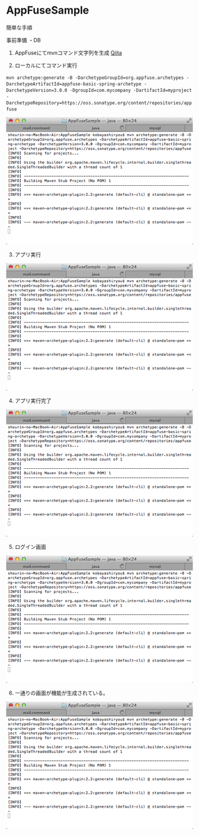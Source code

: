 AppFuseSample
=============
簡単な手順

事前準備
・DB

1. AppFuseにてmvnコマンド文字列を生成
 [Qiita](http://qiita.com "Qiita")

2. ローカルにてコマンド実行

`mvn archetype:generate -B -DarchetypeGroupId=org.appfuse.archetypes -DarchetypeArtifactId=appfuse-basic-spring-archetype -DarchetypeVersion=3.0.0 -DgroupId=com.mycompany -DartifactId=myproject -DarchetypeRepository=https://oss.sonatype.org/content/repositories/appfuse`

![001](https://raw.githubusercontent.com/12krio/AppFuseSample/master/img/AppFuse001.jpg "001")


3. アプリ実行


![002](https://raw.githubusercontent.com/12krio/AppFuseSample/master/img/AppFuse001.jpg "002")

4. アプリ実行完了


![003](https://raw.githubusercontent.com/12krio/AppFuseSample/master/img/AppFuse001.jpg "003")

5. ログイン画面


![004](https://raw.githubusercontent.com/12krio/AppFuseSample/master/img/AppFuse001.jpg "004")

6. 一通りの画面が機能が生成されている。


![005](https://raw.githubusercontent.com/12krio/AppFuseSample/master/img/AppFuse001.jpg "005")


